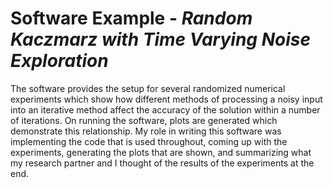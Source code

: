# Software Example - _Random Kaczmarz with Time Varying Noise Exploration_
The software provides the setup for several randomized numerical experiments which show how different methods of processing a noisy input into an iterative method affect the accuracy of the solution within a number of iterations. On running the software, plots are generated which demonstrate this relationship. My role in writing this software was implementing the code that is used throughout, coming up with the experiments, generating the plots that are shown, and summarizing what my research partner and I thought of the results of the experiments at the end.
